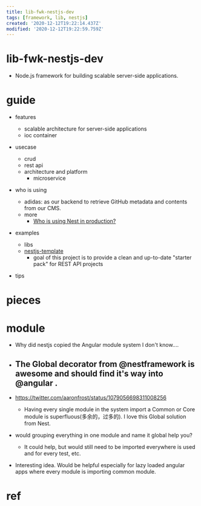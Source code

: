 ```yaml
---
title: lib-fwk-nestjs-dev
tags: [framework, lib, nestjs]
created: '2020-12-12T19:22:14.437Z'
modified: '2020-12-12T19:22:59.759Z'
---
```


# lib-fwk-nestjs-dev

- Node.js framework for building scalable server-side applications.

# guide

- features
  - scalable architecture for server-side applications
  - ioc container

- usecase
  - crud
  - rest api
  - architecture and platform
    - microservice

- who is using
  - adidas: as our backend to retrieve GitHub metadata and contents from our CMS.
  - more
    - [Who is using Nest in production?](https://github.com/nestjs/nest/issues/1006)

- examples
  - libs
  - [nestjs-template](https://github.com/Saluki/nestjs-template)
    - goal of this project is to provide a clean and up-to-date "starter pack" for REST API projects

- tips

# pieces

# module

- Why did nestjs copied the Angular module system I don't know....

- ## The Global decorator from @nestframework is awesome and should find it's way into @angular . 
- https://twitter.com/aaronfrost/status/1079056698311008256
  - Having every single module in the system import a Common or Core module is superfluous(多余的，过多的). I love this Global solution from Nest.
- would grouping everything in one module and name it global help you? 
  - It could help, but would still need to be imported everywhere is used and for every test, etc.
- Interesting idea. Would be helpful especially for lazy loaded angular apps where every module is importing common module.

# ref
